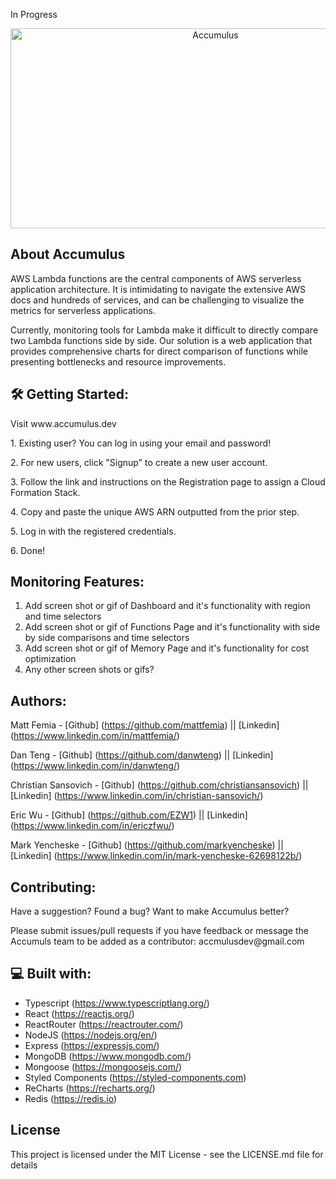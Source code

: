 In Progress

<div  align="center">
<img src="https://socialify.git.ci/oslabs-beta/Accumulus/image?description=1&font=Raleway&issues=1&language=1&name=1&owner=1&pattern=Solid&pulls=1&stargazers=1&theme=Dark" alt="Accumulus" width="640" height="320" />
</div>

<h2>About Accumulus</h2>

<p>
AWS Lambda functions are the central components of AWS serverless application architecture.
It is intimidating to navigate the extensive AWS docs and hundreds of services, and can be challenging to visualize the metrics for serverless applications.</p>

<p>Currently, monitoring tools for Lambda make it difficult to directly compare two Lambda functions side by side. Our solution is a web application that provides comprehensive charts for direct comparison of functions while presenting bottlenecks and resource improvements. </p>




<h2>🛠️ Getting Started:</h2>

<p>Visit www.accumulus.dev</p>

<p>1. Existing user? You can log in using your email and password!</p>

<p>2. For new users, click "Signup" to create a new user account.</p>

<p>3. Follow the link and instructions on the Registration page to assign a Cloud Formation Stack.</p>

<p>4. Copy and paste the unique AWS ARN outputted from the prior step.</p>

<p>5. Log in with the registered credentials.</p>

<p>6. Done!</p>

<h2>Monitoring Features:</h2>

1. Add screen shot or gif of Dashboard and it's functionality with region and time selectors
2. Add screen shot or gif of Functions Page and it's functionality with side by side comparisons and time selectors
3. Add screen shot or gif of Memory Page and it's functionality for cost optimization
4. Any other screen shots or gifs?

<h2>Authors:</h2>

Matt Femia - [Github] (https://github.com/mattfemia) || [Linkedin] (https://www.linkedin.com/in/mattfemia/)

Dan Teng - [Github] (https://github.com/danwteng) || [Linkedin] (https://www.linkedin.com/in/danwteng/)

Christian Sansovich - [Github] (https://github.com/christiansansovich) || [Linkedin] (https://www.linkedin.com/in/christian-sansovich/)

Eric Wu - [Github] (https://github.com/EZW1) || [Linkedin] (https://www.linkedin.com/in/ericzfwu/)

Mark Yencheske - [Github] (https://github.com/markyencheske) || [Linkedin] (https://www.linkedin.com/in/mark-yencheske-62698122b/)


<h2>Contributing:</h2>

<p> Have a suggestion? Found a bug? Want to make Accumulus better?</p>
<p>Please submit issues/pull requests if you have feedback or message the Accumuls team to be added as a contributor: <a>accmulusdev@gmail.com</a></p>


<h2>💻 Built with:</h2>


* Typescript (https://www.typescriptlang.org/)
* React (https://reactjs.org/)
* ReactRouter (https://reactrouter.com/)
* NodeJS (https://nodejs.org/en/)
* Express (https://expressjs.com/)
* MongoDB (https://www.mongodb.com/)
* Mongoose (https://mongoosejs.com/)
* Styled Components (https://styled-components.com)
* ReCharts (https://recharts.org/)
* Redis (https://redis.io)

<h2>License</h2>

This project is licensed under the MIT License - see the LICENSE.md file for details
